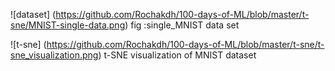 ![dataset] (https://github.com/Rochakdh/100-days-of-ML/blob/master/t-sne/MNIST-single-data.png)
fig :single_MNIST data set


![t-sne] (https://github.com/Rochakdh/100-days-of-ML/blob/master/t-sne/t-sne_visualization.png)
t-SNE visualization of MNIST dataset